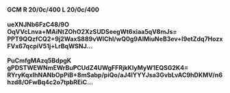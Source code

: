 #### GCM R 20/0c/400 L 20/0c/400
**ueXNJNb6FzC48/9O**<br/>**OqVVcLnva+MAiNtZOhO2XzSUDSeegWt6xiaa5qV8mJs=**<br/>**PPT9QQzfCQ2+9j2WaxS889vWIChl/wQ0g9AIMiuNeB3ev+l9etZdq7HozxFVx67qcpiV51j+LrBqWSNJ...**<br/><br/>
**PuCmfgMAzq5BdpgK**<br/>**gPDSTWEWNmEWrBuPCUdZ4UWgFFRjkKIyMyW1EQSG2K4=**<br/>**RYryKqxIhNANbOpPiB+8mSabp/piQo/aJ4lYYYJsa3GvbLvAC9hDKMV/n6hzd8/OFwBq4c2o7tpbREiC...**
